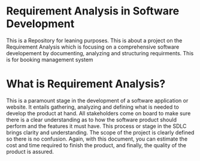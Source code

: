 # Requirement Analysis in Software Development

This is a Repository for leaning purposes. This is about a project on the Requirement Analysis which is focusing on a comprehensive software developement by documenting, analyzing and structuring requirments. This is for booking management system

# What is Requirement Analysis?
This is a paramount stage in the development of a software application or website. It entails gathering, analyzing and defining what is needed to develop the product at hand. All stakeholders come on board to make sure there is a clear understanding as to how the software product should perform and the features it must have.
This process or stage in the SDLC brings clarity and understanding. The scope of the project is clearly defined so there is no confusion. Again, with this document, you can estimate the cost and time required to finish the product, and finally, the quality of the product is assured.